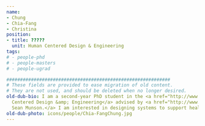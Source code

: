 ```yaml
---
name:
- Chung
- Chia-Fang
- Christina
position:
- title: ?????
  unit: Human Centered Design & Engineering
tags:
# - people-phd
# - people-masters
# - people-ugrad

############################################################
# These fields are provided to ease migration of old content.
# They are not used, and should be deleted when no longer desired.
old-dub-bio: I am a second-year PhD student in the <a href="http://www.hcde.washington.edu/">Human
  Centered Design &amp; Engineering</a> advised by <a href="http://www.smunson.com/">
  Sean Munson.</a> I am interested in designing systems to support health and wellness.
old-dub-photo: icons/people/Chia-FangChung.jpg
---
```

